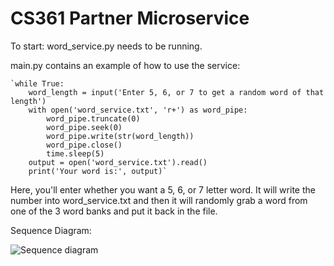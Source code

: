 # CS361 Partner Microservice

To start: word_service.py needs to be running. 

main.py contains an example of how to use the service: 

    `while True:
        word_length = input('Enter 5, 6, or 7 to get a random word of that length')
        with open('word_service.txt', 'r+') as word_pipe:
            word_pipe.truncate(0)
            word_pipe.seek(0)
            word_pipe.write(str(word_length))
            word_pipe.close()
            time.sleep(5)
        output = open('word_service.txt').read()
        print('Your word is:', output)`
 
Here, you'll enter whether you want a 5, 6, or 7 letter word. It will write the number into word_service.txt
and then it will randomly grab a word from one of the 3 word banks and put it back in the file. 

Sequence Diagram:

![Sequence diagram](https://github.com/chrismcd0413/CS361-Partner-Microservice/assets/40510393/3e90ab6e-aade-4120-ade1-36280233da77)
